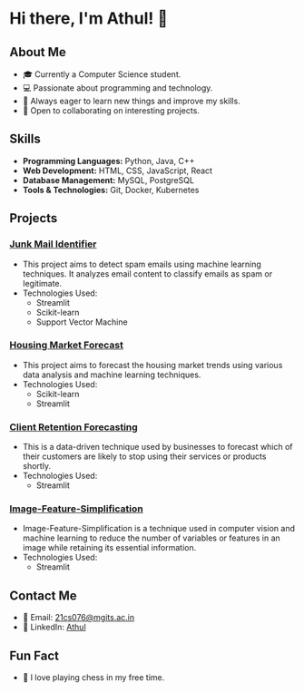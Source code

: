 # Hi there, I'm Athul! 👋

## About Me
- 🎓 Currently a Computer Science student.
- 💻 Passionate about programming and technology.
- 🌱 Always eager to learn new things and improve my skills.
- 🤝 Open to collaborating on interesting projects.

## Skills
- **Programming Languages:** Python, Java, C++
- **Web Development:** HTML, CSS, JavaScript, React
- **Database Management:** MySQL, PostgreSQL
- **Tools & Technologies:** Git, Docker, Kubernetes

## Projects
### [Junk Mail Identifier](https://github.com/21cs076/Junk-Mail-Identifier)
- This project aims to detect spam emails using machine learning techniques. It analyzes email content to classify emails as spam or legitimate.
- Technologies Used: 
  - Streamlit
  - Scikit-learn
  - Support Vector Machine

### [Housing Market Forecast](https://github.com/21cs076/Housing-Market-Forecast)
- This project aims to forecast the housing market trends using various data analysis and machine learning techniques.
- Technologies Used:
  - Scikit-learn
  - Streamlit

### [Client Retention Forecasting]()
- This is a data-driven technique used by businesses to forecast which of their customers are likely to stop using their services or products shortly.
- Technologies Used:
  - Streamlit
 
### [Image-Feature-Simplification]()
- Image-Feature-Simplification is a technique used in computer vision and machine learning to reduce the number of variables or features in an image while retaining its essential information.
- Technologies Used:
  - Streamlit

## Contact Me
- 📧 Email: [21cs076@mgits.ac.in](mailto:21cs076@mgits.ac.in)
- 💼 LinkedIn: [Athul](https://www.linkedin.com/in/athul-p-benny-43935b250/)

## Fun Fact
- 🎸 I love playing chess in my free time.
